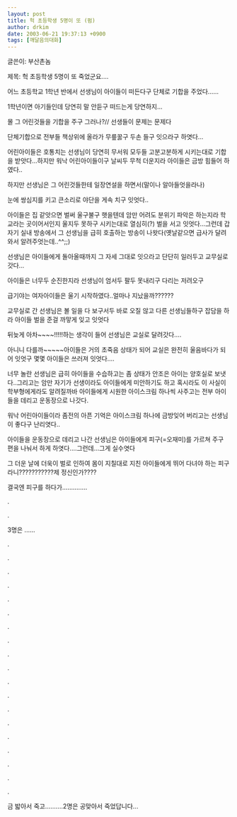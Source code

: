 ```yaml
---
layout: post
title: 헉 초등학생 5명이 또 (펌)
author: drkim
date: 2003-06-21 19:37:13 +0900
tags: [깨달음의대화]
---
```

글쓴이: 부산촌놈
  
제목: 헉 초등학생 5명이 또 죽었군요....
  

  
어느 초등학교 1학년 반에서 선생님이 아이들이 떠든다구 단체로 기합을 주었다......
  

  
1학년이면 아기들인데 당연히 말 안듣구 떠드는게 당연하지...
  

  
몰 그 어린것들을 기합을 주구 그러나?// 선생들이 문제는 문제다
  

  
단체기합으로 전부들 책상위에 올라가 무릎꿇구 두손 들구 잇으라구 하엿다...
  

  
어린아이들은 호통치는 선생님이 당연히 무서워 모두들 고분고분하게 시키는대로 기합을 받앗다...하지만 워낙 어린아이들이구 날씨두 무척 더운지라 아이들은 금방 힘들어 하였다..
  

  
하지만 선생님은 그 어린것들한테 일장연설을 하면서(말이나 알아들엇을라나)
  

  
눈에 쌍심지를 키고 큰소리로 야단을 게속 치구 잇엇다..
  

  
아이들은 집 같앗으면 벌써 울구불구 햇을텐데 암만 어려도 분위기 파악은 하는지라 학교라는 곳이어서인지 울지두 못하구 시키는대로 열심히(?) 벌을 서고 잇엇다...그런데 갑자기 실내 방송에서 그 선생님을 급히 호출하는 방송이 나왓다(옛날같으면 급사가 달려 와서 알려주엇는데..^^;;)
  

  
선생님은 아이들에게 돌아올때까지 그 자세 그대로 잇으라고 단단히 일러두고 교무실로 갓다...
  

  
아이들은 너무두 순진한지라 선생님이 엄서두 팔두 못내리구 다리는 저려오구
  

  
급기야는 여자아이들은 울기 시작하였다..얼마나 지났을까??????
  

  
교무실로 간 선생님은 볼 일을 다 보구서두 바로 오질 않고 다른 선생님들하구 잡담을 하라 아이들 벌을 준걸 까맣게 잊고 잇엇다
  

  
뒤늦게 아차~~~~!!!!!하는 생각이 들어 선생님은 교실로 달려갓다....
  

  
아니니 다를까~~~~~아이들은 거의 초죽음 상태가 되어 교실은 완전히 울음바다가 되어 잇엇구 몇몇 아이들은 쓰러져 잇엇다....
  

  
너무 놀란 선생님은 급히 아이들을 수습하고는 좀 상태가 안조은 아이는 양호실로 보냇다..그리고는 암만 자기가 선생이라도 아이들에게 미안하기도 하고 혹시라도 이 사실이 학부형에게라도 알려질까바 아이들에게 시원한 아이스크림 하나씩 사주고는 전부 아이들을 데리고 운동장으로 나갓다.
  

  
워낙 어린아이들이라 좀전의 아픈 기억은 아이스크림 하나에 금방잊어 버리고는 선생님이 좋다구 난리엿다..
  

  
아이들을 운동장으로 데리고 나간 선생님은 아이들에게 피구(=오재미)를 가르쳐 주구 편을 나눠서 하게 하엿다....그런데...그게 실수엿다
  

  
그 더운 날에 더욱이 벌로 인하여 몸이 지칠대로 지친 아이들에게 뛰어 다녀야 하는 피구라니???????????제 정신인가????
  

  
결국엔 피구를 하다가..............
  
.
  
.
  
3명은 ......
  
.
  
.
  
.
  
.
  
.
  
.
  
.
  
.
  
.
  
.
  
.
  
.
  
.
  
.
  
.
  
.
  
.
  
.
  
.
  

  

  
금 밟아서 죽고..........2명은 공맞아서 죽었답니다...